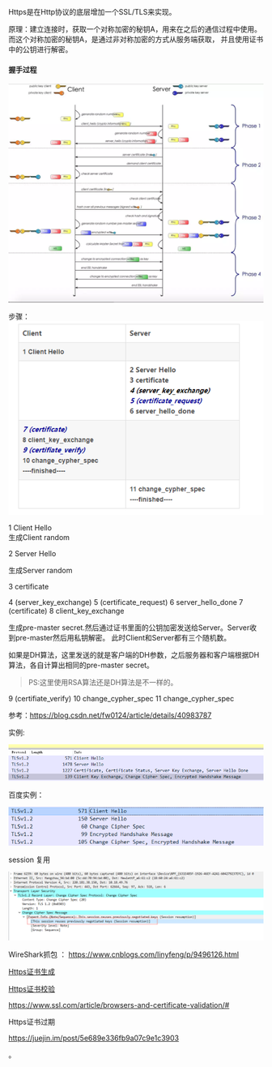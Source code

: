 
Https是在Http协议的底层增加一个SSL/TLS来实现。

原理：建立连接时，获取一个对称加密的秘钥A，用来在之后的通信过程中使用。而这个对称加密的秘钥A，是通过非对称加密的方式从服务端获取，
并且使用证书中的公钥进行解密。

#### 握手过程

![](img/https_handshake.webp)


步骤：
![](img/ssl_handshake.png)

1 Client Hello	
生成Client random

2 Server Hello

生成Server random

3 certificate

4 (server_key_exchange)
5 (certificate_request)
6 server_hello_done
7 (certificate)
8 client_key_exchange

生成pre-master secret.然后通过证书里面的公钥加密发送给Server。Server收到pre-master然后用私钥解密。
此时Client和Server都有三个随机数。

如果是DH算法，这里发送的就是客户端的DH参数，之后服务器和客户端根据DH算法，各自计算出相同的pre-master secret。

>PS:这里使用RSA算法还是DH算法是不一样的。

9 (certifiate_verify)
10 change_cypher_spec
11 change_cypher_spec

参考：https://blog.csdn.net/fw0124/article/details/40983787

实例:

![](img/tls抓包.png)

百度实例：

![](img/baidu_handshake.png)

session 复用

![](img/baidu_session复用.png)

WireShark抓包 ： https://www.cnblogs.com/linyfeng/p/9496126.html

[Https证书生成](自签名证书生成.md)

[Https证书校验](证书校验过程.md)
 
https://www.ssl.com/article/browsers-and-certificate-validation/#

Https证书过期

https://juejin.im/post/5e689e336fb9a07c9e1c3903



。 




